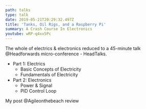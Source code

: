 ```yaml
---
path: talks
type: talk
date: 2019-05-21T20:29:32.497Z
title: 'Tanks, Oil Rigs, and a Raspberry Pi'
summary: A Crash Course In Electronics
youtube: wRP-q4xx5Pc
---
```

The whole of electrics & electronics reduced to a 45-minute talk @Headforwards micro-conference - HeadTalks.

* Part 1: Electrics
  * Basic Concepts of Electricity
  * Fundamentals of Electricity
* Part 2: Electronics
  * Power & Signal
  * PID Control Loop

My post @Agileonthebeach review
